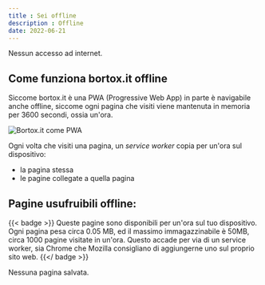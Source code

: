 ```yaml
---
title : Sei offline
description : Offline
date: 2022-06-21
---
```


Nessun accesso ad internet. 

## Come funziona bortox.it offline

Siccome bortox.it è una PWA (Progressive Web App) in parte è navigabile anche offline, siccome ogni pagina che visiti viene mantenuta in memoria per 3600 secondi, ossia un'ora.

![Bortox.it come PWA](/pwa.png)

Ogni volta che visiti una pagina, un _service worker_ copia per un'ora sul dispositivo:

* la pagina stessa
* le pagine collegate a quella pagina

## Pagine usufruibili offline:

{{< badge >}}
Queste pagine sono disponibili per un'ora sul tuo dispositivo. Ogni pagina pesa circa 0.05 MB, ed il massimo immagazzinabile è 50MB, circa 1000 pagine visitate in un'ora. Questo accade per via di un service worker, sia Chrome che Mozilla consigliano di aggiungerne uno sul proprio sito web.
{{</ badge >}}

<div id="cached">Nessuna pagina salvata.</div>
<script>
var root = document.getElementById("cached");
if (navigator && navigator.serviceWorker) {
    caches.open('content-v1.08').then(function (cache) {
        cache.keys().then(function (keys) {
            root.innerHTML =
                '<ul>' +
                    keys.map(function(key) {
                        if (key.url.includes(".html") || key.url.endsWith('/'))  {
                            return '<li><a href="' + key.url + '">' + key.url + '</a></li>';
                        }
                    }).join('') +
                '</ul>';
        });
    });
}
</script>